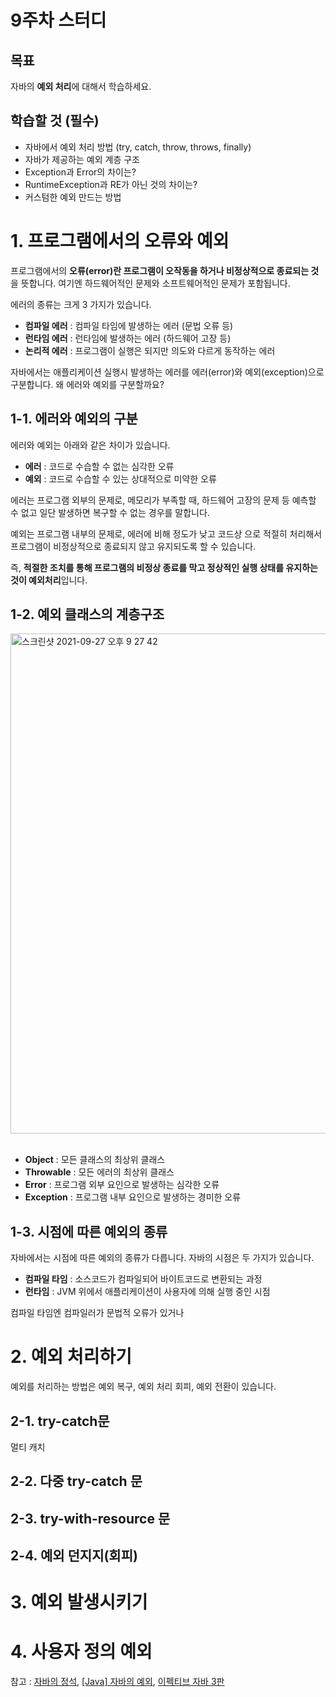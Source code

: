 # 9주차 스터디
## 목표
자바의 **예외 처리**에 대해서 학습하세요.
## 학습할 것 (필수)
- 자바에서 예외 처리 방법 (try, catch, throw, throws, finally)
- 자바가 제공하는 예외 계층 구조
- Exception과 Error의 차이는?
- RuntimeException과 RE가 아닌 것의 차이는?
- 커스텀한 예외 만드는 방법

# 1. 프로그램에서의 오류와 예외
프로그램에서의 **오류(error)란 프로그램이 오작동을 하거나 비정상적으로 종료되는 것**을 뜻합니다. 여기엔 하드웨어적인 문제와 소프트웨어적인 문제가 포함됩니다.

에러의 종류는 크게 3 가지가 있습니다.
- **컴파일 에러** : 컴파일 타임에 발생하는 에러 (문법 오류 등)
- **런타임 에러** : 런타임에 발생하는 에러 (하드웨어 고장 등)
- **논리적 에러** : 프로그램이 실행은 되지만 의도와 다르게 동작하는 에러

자바에서는 애플리케이션 실행시 발생하는 에러를 에러(error)와 예외(exception)으로 구분합니다. 왜 에러와 예외를 구분할까요?

## 1-1. 에러와 예외의 구분
에러와 예외는 아래와 같은 차이가 있습니다.

- **에러** : 코드로 수습할 수 없는 심각한 오류
- **예외** : 코드로 수습할 수 있는 상대적으로 미약한 오류

에러는 프로그램 외부의 문제로, 메모리가 부족할 때, 하드웨어 고장의 문제 등 예측할 수 없고 일단 발생하면 복구할 수 없는 경우를 말합니다. 

예외는 프로그램 내부의 문제로, 에러에 비해 정도가 낮고 코드상 으로 적절히 처리해서 프로그램이 비정상적으로 종료되지 않고 유지되도록 할 수 있습니다.

즉, **적절한 조치를 통해 프로그램의 비정상 종료를 막고 정상적인 실행 상태를 유지하는 것이 예외처리**입니다.

## 1-2. 예외 클래스의 계층구조
<img width="800" alt="스크린샷 2021-09-27 오후 9 27 42" src="https://user-images.githubusercontent.com/80696862/134907822-53578375-f377-4ccc-ac91-9608d0bf2378.png">

<br>
<br>

- **Object** : 모든 클래스의 최상위 클래스
- **Throwable** : 모든 에러의 최상위 클래스
- **Error** : 프로그램 외부 요인으로 발생하는 심각한 오류
- **Exception** : 프로그램 내부 요인으로 발생하는 경미한 오류 

## 1-3. 시점에 따른 예외의 종류
자바에서는 시점에 따른 예외의 종류가 다릅니다. 자바의 시점은 두 가지가 있습니다.
- **컴파일 타임** : 소스코드가 컴파일되어 바이트코드로 변환되는 과정
- **런타임** :  JVM 위에서 애플리케이션이 사용자에 의해 실행 중인 시점

컴파일 타임엔 컴파일러가 문법적 오류가 있거나 


# 2. 예외 처리하기
예외를 처리하는 방법은 예외 복구, 예외 처리 회피, 예외 전환이 있습니다.

## 2-1. try-catch문
멀티 캐치
## 2-2. 다중 try-catch 문

## 2-3. try-with-resource 문

## 2-4. 예외 던지지(회피)

# 3. 예외 발생시키기

# 4. 사용자 정의 예외

참고 : [자바의 정석](http://www.yes24.com/Product/Goods/24259565?OzSrank=2), [[Java] 자바의 예외](https://ahnyezi.github.io/java/javastudy-9-exception/), [이펙티브 자바 3판](http://www.yes24.com/Product/Goods/65551284?OzSrank=1)